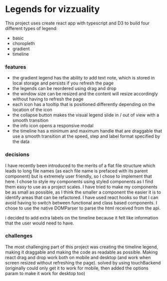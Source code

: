 # Legends for vizzuality

This project uses create react app with typescript and D3 to build four different types of legend:

- basic
- choropleth
- gradient
- timeline

### features

- the gradient legend has the ability to add text note, which is stored in local storage and persists if you refresh the page
- the legends can be reordered using drag and drop
- the window size can be resized and the content will resize accordingly without having to refresh the page
- each icon has a tooltip that is positioned differently depending on the location of the icon
- the collapse button makes the visual legend slide in / out of view with a smooth transition
- the info icon opens a responsive modal
- the timeline has a minimum and maximum handle that are draggable that use a smooth transition at the speed, step and label format specified by the data

### decisions

I have recently been introduced to the merits of a flat file structure which leads to long file names (as each file name is prefaced with its parent component) but is extremely user friendly, so I chose to implement that here. I chose to style my components using styled components as I find them easy to use as a project scales. I have tried to make my components be as small as possible, as I think the smaller a component the easier it is to identify areas that can be refactored. I have used react hooks so that I can avoid having to switch between functional and class based components. I chose to use the native DOMParser to parse the html received from the api.

i decided to add extra labels on the timeline because it felt like information that the user would need to have.

### challenges

The most challenging part of this project was creating the timeline legend, making it draggable and making the code as readable as possible.
Making react drag and drop work both on mobile and desktop (and work when screen resized without refreshing the page). solved by using touchBackend (originally could only get it to work for mobile, then added the options param to make it work for desktop too)
